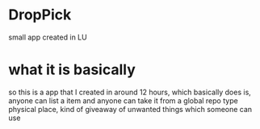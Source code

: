 # DropPick
small app created in LU

# what it is basically
so this is a app that I created in around 12 hours, which basically does is, anyone can list a item and anyone can take it from a global repo type physical place, kind of giveaway of unwanted things which someone can use

